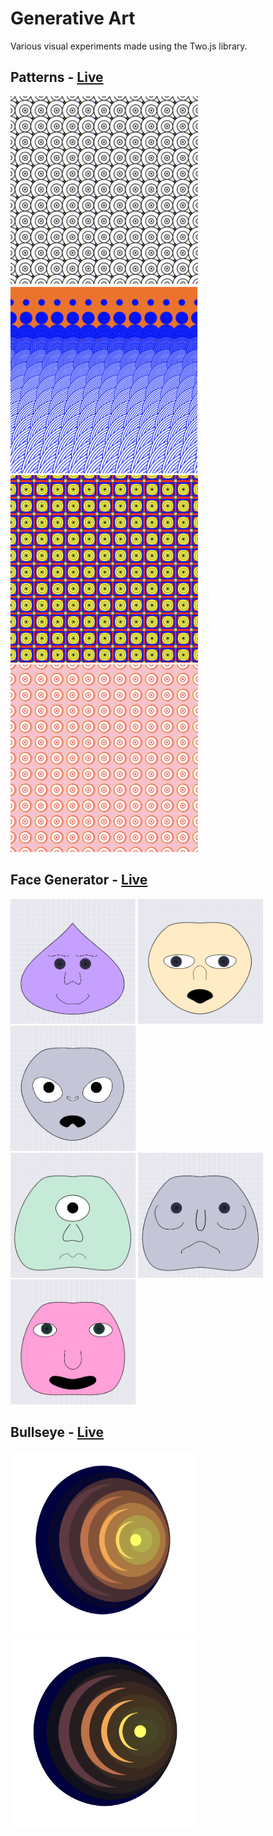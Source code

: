<h1>Generative Art</h1>
<p>Various visual experiments made using the Two.js library.</p>

<h2>Patterns - <a href="http://anokhee.github.io/bullseye">Live</a></h2>
<div style="display:inline-block">
  <img height="300px" width="300px" src="two-js/imgs/pattern4.png" alt="pattern">
  <img height="300px" width="300px" src="two-js/imgs/pattern2.png" alt="pattern">
  <img height="300px" width="300px" src="two-js/imgs/pattern1.png" alt="pattern">
  <img height="300px" width="300px" src="two-js/imgs/pattern3.png" alt="pattern">
</div>

<h2>Face Generator - <a href="http://anokhee.github.io/v2">Live</a></h2>
<div style="display:inline-block">
  <img height="200px" width="200px" src="two-js/imgs/face1.png" alt="Face 1">
  <img height="200px" width="200px" src="two-js/imgs/face2.png" alt="Face 2">
  <img height="200px" width="200px" src="two-js/imgs/face3.png" alt="Face 3"><br>
  <img height="200px" width="200px" src="two-js/imgs/face4.png" alt="Face 4">
  <img height="200px" width="200px" src="two-js/imgs/face5.png" alt="Face 5">
  <img height="200px" width="200px" src="two-js/imgs/face6.png" alt="Face 6">
</div>

<h2>Bullseye - <a href="http://anokhee.github.io/bullseye">Live</a></h2>
<div style="display:inline-block">
  <img height="300px" width="300px" src="two-js/imgs/bullseye-light.png" alt="light">
  <img height="300px" width="300px" src="two-js/imgs/bullseye-dark.png" alt="dark">
</div>
